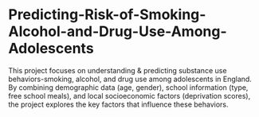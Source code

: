 # Predicting-Risk-of-Smoking-Alcohol-and-Drug-Use-Among-Adolescents
This project focuses on understanding &amp; predicting substance use behaviors-smoking, alcohol, and drug use among adolescents in England. By combining demographic data (age, gender), school information (type, free school meals), and local socioeconomic factors (deprivation scores), the project explores the key factors that influence these behaviors.
